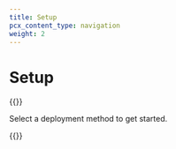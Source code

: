 ```yaml
---
title: Setup
pcx_content_type: navigation
weight: 2
---
```


# Setup

{{<render file="deployment/_setup-overview.md">}}

Select a deployment method to get started.

{{<directory-listing>}}